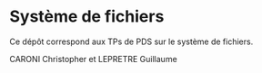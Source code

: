 #   Système de fichiers

Ce dépôt correspond aux TPs de PDS sur le système de fichiers.

CARONI Christopher et LEPRETRE Guillaume
